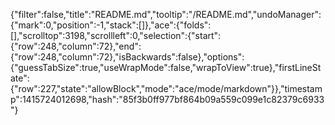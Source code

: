 {"filter":false,"title":"README.md","tooltip":"/README.md","undoManager":{"mark":0,"position":-1,"stack":[]},"ace":{"folds":[],"scrolltop":3198,"scrollleft":0,"selection":{"start":{"row":248,"column":72},"end":{"row":248,"column":72},"isBackwards":false},"options":{"guessTabSize":true,"useWrapMode":false,"wrapToView":true},"firstLineState":{"row":227,"state":"allowBlock","mode":"ace/mode/markdown"}},"timestamp":1415724012698,"hash":"85f3b0ff977bf864b09a559c099e1c82379c6933"}